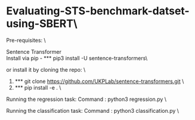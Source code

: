 # Evaluating-STS-benchmark-datset-using-SBERT\

Pre-requisites: \

Sentence Transformer\
Install via pip - *** pip3 install -U sentence-transformers\

or install it by cloning the repo: \

1. *** git clone https://github.com/UKPLab/sentence-transformers.git \
2. *** pip install -e . \

Running the regression task: 
Command : python3 regression.py \


Running the classification task: 
Command : python3 classification.py \


